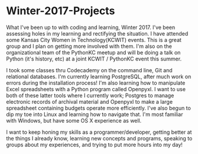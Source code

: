 # Winter-2017-Projects
What I've been up to with coding and learning, Winter 2017.
I've been assessing holes in my learning and rectifying the situation. I have attended some Kansas City Women in Technology(KCWIT) events.
This is a great group and I plan on getting more involved with them. I'm also on the organizational team of the PythonKC meetup and will be 
doing a talk on Python (it's history, etc) at a joint KCWIT / PythonKC event this summer.

I took some classes thru Codecademy on the command line, Git and relational databases. I'm currently learning PostgreSQL, after much 
work on errors during the installation process! I'm also learning how to manipulate Excel spreadsheets with a Python program called 
Openpyxl. I want to use both of these latter tools where I currently work; Postgres to manage electronic records of archival material and
Openpyxl to make a large spreadsheet containing budgets operate more efficiently. I've also begun to dip my toe into Linux and learning how
to navigate that. I'm most familiar with Windows, but have some OS X experience as well. 

I want to keep honing my skills as a programmer/developer, getting better at the things I already know, learning new concepts and programs,
speaking to groups about my experiences, and trying to put more hours into my day!
